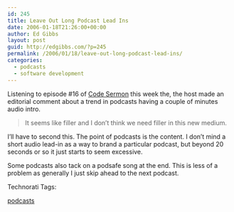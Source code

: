 ```yaml
---
id: 245
title: Leave Out Long Podcast Lead Ins
date: 2006-01-18T21:26:00+00:00
author: Ed Gibbs
layout: post
guid: http://edgibbs.com/?p=245
permalink: /2006/01/18/leave-out-long-podcast-lead-ins/
categories:
  - podcasts
  - software development
---
```

Listening to episode #16 of [Code Sermon](http://www.codesermon.org/) this week the, the host made an editorial comment about a trend in podcasts having a couple of minutes audio intro.

> It seems like filler and I don&#8217;t think we need filler in this new medium. 

I&#8217;ll have to second this. The point of podcasts is the content. I don&#8217;t mind a short audio lead-in as a way to brand a particular podcast, but beyond 20 seconds or so it just starts to seem excessive.

Some podcasts also tack on a podsafe song at the end. This is less of a problem as generally I just skip ahead to the next podcast.

<!-- Technorati Tags Start -->

Technorati Tags:
  
<a href="http://technorati.com/tag/podcasts" rel="tag">podcasts</a> 

<!-- Technorati Tags End -->